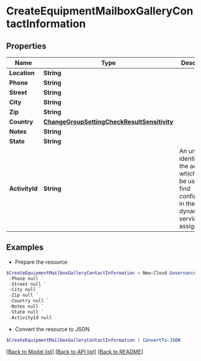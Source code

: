 # CreateEquipmentMailboxGalleryContactInformation
## Properties

Name | Type | Description | Notes
------------ | ------------- | ------------- | -------------
**Location** | **String** |  | [optional] 
**Phone** | **String** |  | [optional] 
**Street** | **String** |  | [optional] 
**City** | **String** |  | [optional] 
**Zip** | **String** |  | [optional] 
**Country** | [**ChangeGroupSettingCheckResultSensitivity**](ChangeGroupSettingCheckResultSensitivity.md) |  | [optional] 
**Notes** | **String** |  | [optional] 
**State** | **String** |  | [optional] 
**ActivityId** | **String** | An unique identifier for the activity which can be used to find configuration in the dynamic service if it is assign by IT | [optional] 

## Examples

- Prepare the resource
```powershell
$CreateEquipmentMailboxGalleryContactInformation = New-Cloud.Governance.ClientCreateEquipmentMailboxGalleryContactInformation  -Location null `
 -Phone null `
 -Street null `
 -City null `
 -Zip null `
 -Country null `
 -Notes null `
 -State null `
 -ActivityId null
```

- Convert the resource to JSON
```powershell
$CreateEquipmentMailboxGalleryContactInformation | ConvertTo-JSON
```

[[Back to Model list]](../README.md#documentation-for-models) [[Back to API list]](../README.md#documentation-for-api-endpoints) [[Back to README]](../README.md)

